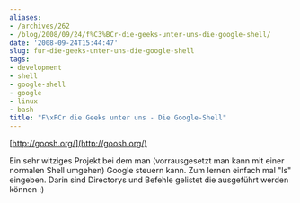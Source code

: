 ```yaml
---
aliases:
- /archives/262
- /blog/2008/09/24/f%C3%BCr-die-geeks-unter-uns-die-google-shell/
date: '2008-09-24T15:44:47'
slug: fur-die-geeks-unter-uns-die-google-shell
tags:
- development
- shell
- google-shell
- google
- linux
- bash
title: "F\xFCr die Geeks unter uns - Die Google-Shell"
---
```


[http://goosh.org/](http://goosh.org/)

Ein sehr witziges Projekt bei dem man (vorrausgesetzt man kann mit einer
normalen Shell umgehen) Google steuern kann. Zum lernen einfach mal "ls"
eingeben. Darin sind Directorys und Befehle gelistet die ausgeführt werden
können :)